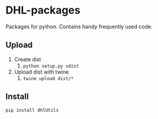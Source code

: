 # DHL-packages
Packages for python. Contains handy frequently used code.

## Upload

1. Create dist
    1. `python setup.py sdist`
1. Upload dist with twine
    1. `twine upload dist/*`

## Install
`pip install dhlUtils`


